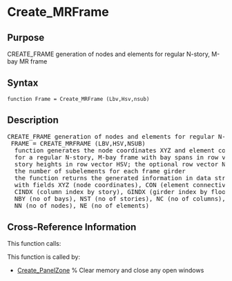 
<!-- <a name="_top"></a>
<div><a href="../../../../../../index.md">Home</a> &gt;  <a href="#">..</a> &gt; <a href="#">..</a> &gt; <a href="#">FEDEASLab</a> &gt; <a href="#">src</a> &gt; <a href="../index.md">Utilities</a> &gt; <a href="index.md">PreProcessing</a> &gt; Create_MRFrame.m</div> -->

<!--<table width="100%"><tr><td align="left"><a href="../../../../../../index.md"><img alt="<" border="0" src="../../../../../../left.png">&nbsp;Master index</a></td>
<td align="right"><a href="index.md">Index for ..\..\FEDEASLab\src\Utilities\PreProcessing&nbsp;<img alt=">" border="0" src="../../../../../../right.png"></a></td></tr></table>-->
# Create_MRFrame
<!-- <h1>Create_MRFrame
</h1> -->

## <a name="_name"></a>Purpose

<!-- <h2 id="purpose"><a name="_name"></a>Purpose</h2> -->

CREATE_FRAME generation of nodes and elements for regular N-story, M-bay MR frame

<!-- <div class="box"><strong>CREATE_FRAME generation of nodes and elements for regular N-story, M-bay MR frame</strong></div> -->

## <a name="_synopsis"></a>Syntax

`function Frame = Create_MRFrame (Lbv,Hsv,nsub)` 
## <a name="_description"></a>Description

<pre class="comment">CREATE_FRAME generation of nodes and elements for regular N-story, M-bay MR frame    
 FRAME = CREATE_MRFRAME (LBV,HSV,NSUB)
  function generates the node coordinates XYZ and element connectivity CON
  for a regular N-story, M-bay frame with bay spans in row vector LBV and
  story heights in row vector HSV; the optional row vector NSUB specifies
  the number of subelements for each frame girder 
  the function returns the generated information in data structure FRAME
  with fields XYZ (node coordinates), CON (element connectivity),
  CINDX (column index by story), GINDX (girder index by floor),
  NBY (no of bays), NST (no of stories), NC (no of columns), NG (no of girders)
  NN (no of nodes), NE (no of elements)</pre>
<!-- <div class="fragment"><pre class="comment">CREATE_FRAME generation of nodes and elements for regular N-story, M-bay MR frame    
 FRAME = CREATE_MRFRAME (LBV,HSV,NSUB)
  function generates the node coordinates XYZ and element connectivity CON
  for a regular N-story, M-bay frame with bay spans in row vector LBV and
  story heights in row vector HSV; the optional row vector NSUB specifies
  the number of subelements for each frame girder 
  the function returns the generated information in data structure FRAME
  with fields XYZ (node coordinates), CON (element connectivity),
  CINDX (column index by story), GINDX (girder index by floor),
  NBY (no of bays), NST (no of stories), NC (no of columns), NG (no of girders)
  NN (no of nodes), NE (no of elements)</pre></div> -->

<!-- crossreference -->
## <a name="_cross"></a>Cross-Reference Information

This function calls:
<ul style="list-style-image:url(../../../../../../matlabicon.gif)">
</ul>
This function is called by:
<ul style="list-style-image:url(../../../../../../matlabicon.gif)">
<li><a href="../../../../../../../../FEDEASLab/src/Other/Create_PanelZone.md" class="code" title="">Create_PanelZone</a>	% Clear memory and close any open windows</li></ul>
<!-- crossreference -->




<!-- <hr><address>Generated on Thu 09-Jul-2020 10:09:04 by <strong><a href="http://www.artefact.tk/software/matlab/m2html/" title="Matlab Documentation in HTML">m2html</a></strong> &copy; 2005</address> -->